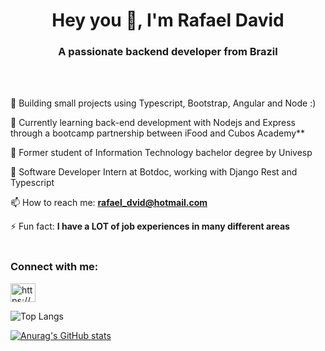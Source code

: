 <h1 align="center">Hey you 👋, I'm Rafael David</h1>
<h3 align="center">A passionate backend developer from Brazil</h3>
<br>
<br>

 🔭 Building small projects using Typescript, Bootstrap, Angular and Node :)

 🌱 Currently learning back-end development with Nodejs and Express through a bootcamp partnership between iFood and Cubos Academy**

 🌱 Former student of Information Technology bachelor degree by Univesp
 
 🌱 Software Developer Intern at Botdoc, working with Django Rest and Typescript

 📫 How to reach me: **rafael_dvid@hotmail.com**

 ⚡ Fun fact: **I have a LOT of job experiences in many different areas**
<br>
<br>

<h3 align="left">Connect with me:</h3>

<p align="left">
<a href="https://www.linkedin.com/in/rdvid" target="blank"><img align="center" src="https://raw.githubusercontent.com/rahuldkjain/github-profile-readme-generator/master/src/images/icons/Social/linked-in-alt.svg" alt="https://www.linkedin.com/in/rdvid" height="30" width="40" /></a>
</p>

 ![Top Langs](https://github-readme-stats-git-masterrstaa-rickstaa.vercel.app/api/top-langs/?username=rdvid&hide=html,java,objective-c++&&show_icons=true&theme=tokyonight)

[![Anurag's GitHub stats](https://github-readme-stats.vercel.app/api?username=rdvid)](https://github.com/anuraghazra/github-readme-stats)

